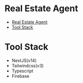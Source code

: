 # Real Estate Agent

- [Real Estate Agent](#real-estate-agent)
- [Tool Stack](#tool-stack)

# Tool Stack

- NextJS(v14)
- Tailwindcss(v3)
- Typescript
- Firebase

